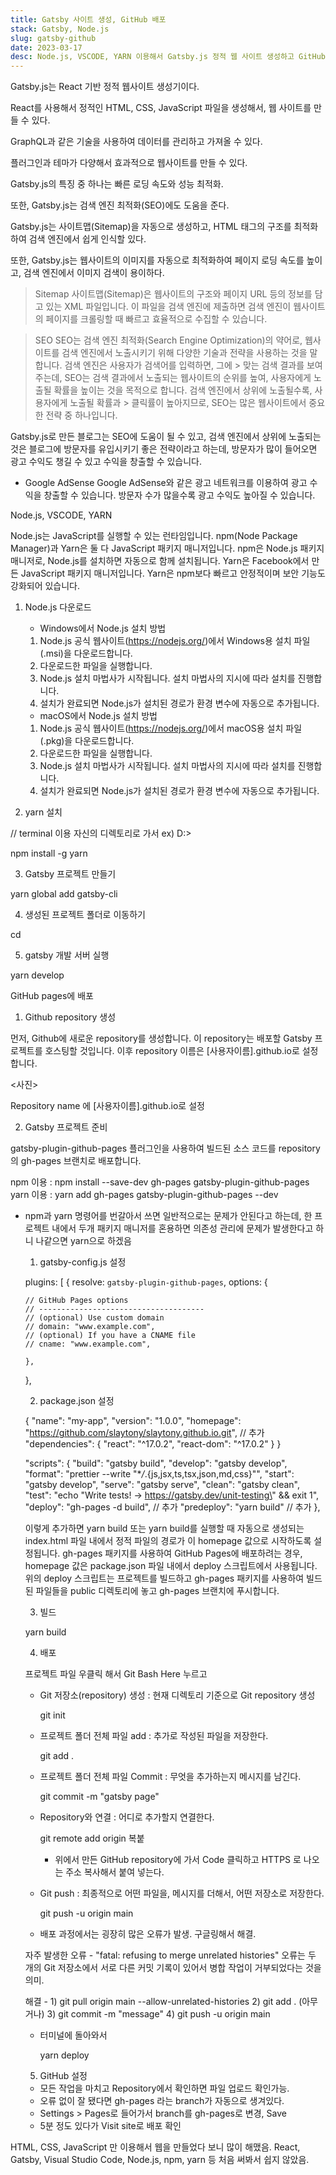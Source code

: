 ```yaml
---
title: Gatsby 사이트 생성, GitHub 배포
stack: Gatsby, Node.js
slug: gatsby-github
date: 2023-03-17
desc: Node.js, VSCODE, YARN 이용해서 Gatsby.js 정적 웹 사이트 생성하고 GitHub Page에 배포하기
---
```


Gatsby.js는 React 기반 정적 웹사이트 생성기이다.

React를 사용해서 정적인 HTML, CSS, JavaScript 파일을 생성해서, 웹 사이트를 만들 수 있다.

GraphQL과 같은 기술을 사용하여 데이터를 관리하고 가져올 수 있다.

플러그인과 테마가 다양해서 효과적으로 웹사이트를 만들 수 있다.

Gatsby.js의 특징 중 하나는 빠른 로딩 속도와 성능 최적화.

또한, Gatsby.js는 검색 엔진 최적화(SEO)에도 도움을 준다.

Gatsby.js는 사이트맵(Sitemap)을 자동으로 생성하고, HTML 태그의 구조를 최적화하여 검색 엔진에서 쉽게 인식할 있다.

또한, Gatsby.js는 웹사이트의 이미지를 자동으로 최적화하여 페이지 로딩 속도를 높이고, 검색 엔진에서 이미지 검색이 용이하다.

> Sitemap
> 사이트맵(Sitemap)은 웹사이트의 구조와 페이지 URL 등의 정보를 담고 있는 XML 파일입니다. 이 파일을 검색 엔진에 제출하면 검색 엔진이 웹사이트의 페이지를 크롤링할 때 빠르고 효율적으로 수집할 수
> 있습니다.

> SEO
> SEO는 검색 엔진 최적화(Search Engine Optimization)의 약어로, 웹사이트를 검색 엔진에서 노출시키기 위해 다양한 기술과 전략을 사용하는 것을 말합니다. 검색 엔진은 사용자가 검색어를 입력하면, 그에 > 맞는 검색 결과를 보여주는데, SEO는 검색 결과에서 노출되는 웹사이트의 순위를 높여, 사용자에게 노출될 확률을 높이는 것을 목적으로 합니다. 검색 엔진에서 상위에 노출될수록, 사용자에게 노출될 확률과 > 클릭률이 높아지므로, SEO는 많은 웹사이트에서 중요한 전략 중 하나입니다.

Gatsby.js로 만든 블로그는 SEO에 도움이 될 수 있고,
검색 엔진에서 상위에 노출되는 것은 블로그에 방문자를 유입시키기 좋은 전략이라고 하는데,
방문자가 많이 들어오면 광고 수익도 챙길 수 있고 수익을 창출할 수 있습니다.

- Google AdSense
  Google AdSense와 같은 광고 네트워크를 이용하여 광고 수익을 창출할 수 있습니다. 방문자 수가 많을수록 광고 수익도 높아질 수 있습니다.

Node.js, VSCODE, YARN

Node.js는 JavaScript를 실행할 수 있는 런타임입니다.
npm(Node Package Manager)과 Yarn은 둘 다 JavaScript 패키지 매니저입니다.
npm은 Node.js 패키지 매니저로, Node.js를 설치하면 자동으로 함께 설치됩니다.
Yarn은 Facebook에서 만든 JavaScript 패키지 매니저입니다. Yarn은 npm보다 빠르고 안정적이며 보안 기능도 강화되어 있습니다.

1. Node.js 다운로드

   - Windows에서 Node.js 설치 방법

   1. Node.js 공식 웹사이트(https://nodejs.org/)에서 Windows용 설치 파일(.msi)을 다운로드합니다.
   2. 다운로드한 파일을 실행합니다.
   3. Node.js 설치 마법사가 시작됩니다. 설치 마법사의 지시에 따라 설치를 진행합니다.
   4. 설치가 완료되면 Node.js가 설치된 경로가 환경 변수에 자동으로 추가됩니다.

   - macOS에서 Node.js 설치 방법

   1. Node.js 공식 웹사이트(https://nodejs.org/)에서 macOS용 설치 파일(.pkg)을 다운로드합니다.
   2. 다운로드한 파일을 실행합니다.
   3. Node.js 설치 마법사가 시작됩니다. 설치 마법사의 지시에 따라 설치를 진행합니다.
   4. 설치가 완료되면 Node.js가 설치된 경로가 환경 변수에 자동으로 추가됩니다.

2. yarn 설치

// terminal 이용 자신의 디렉토리로 가서 ex) D:\>

npm install -g yarn

3. Gatsby 프로젝트 만들기

yarn global add gatsby-cli

4. 생성된 프로젝트 폴더로 이동하기

cd <project-name>

5. gatsby 개발 서버 실행

yarn develop

GitHub pages에 배포

1. Github repository 생성

먼저, Github에 새로운 repository를 생성합니다. 이 repository는 배포할 Gatsby 프로젝트를 호스팅할 것입니다. 이후 repository 이름은 [사용자이름].github.io로 설정합니다.

<사진>

Repository name 에
[사용자이름].github.io로 설정

2. Gatsby 프로젝트 준비

gatsby-plugin-github-pages 플러그인을 사용하여 빌드된 소스 코드를 repository의 gh-pages 브랜치로 배포합니다.

npm 이용 : npm install --save-dev gh-pages gatsby-plugin-github-pages
yarn 이용 : yarn add gh-pages gatsby-plugin-github-pages --dev

- npm과 yarn 명령어를 번갈아서 쓰면 일반적으로는 문제가 안된다고 하는데, 한 프로젝트 내에서 두개 패키지 매니저를 혼용하면 의존성 관리에 문제가 발생한다고 하니 나같으면 yarn으로 하겠음

  1.  gatsby-config.js 설정

  plugins: [
  {
  resolve: `gatsby-plugin-github-pages`,
  options: {

      // GitHub Pages options
      // -------------------------------------
      // (optional) Use custom domain
      // domain: "www.example.com",
      // (optional) If you have a CNAME file
      // cname: "www.example.com",

      },

  },

  2.  package.json 설정

  {
  "name": "my-app",
  "version": "1.0.0",
  "homepage": "https://github.com/slaytony/slaytony.github.io.git", // 추가
  "dependencies": {
  "react": "^17.0.2",
  "react-dom": "^17.0.2"
  }
  }

  "scripts": {
  "build": "gatsby build",
  "develop": "gatsby develop",
  "format": "prettier --write \"\*_/_.{js,jsx,ts,tsx,json,md,css}\"",
  "start": "gatsby develop",
  "serve": "gatsby serve",
  "clean": "gatsby clean",
  "test": "echo \"Write tests! -> https://gatsby.dev/unit-testing\" && exit 1",
  "deploy": "gh-pages -d build", // 추가
  "predeploy": "yarn build" // 추가
  },

  이렇게 추가하면 yarn build 또는 yarn build를 실행할 때 자동으로 생성되는 index.html 파일 내에서 정적 파일의 경로가 이 homepage 값으로 시작하도록 설정됩니다.
  gh-pages 패키지를 사용하여 GitHub Pages에 배포하려는 경우, homepage 값은 package.json 파일 내에서 deploy 스크립트에서 사용됩니다.
  위의 deploy 스크립트는 프로젝트를 빌드하고 gh-pages 패키지를 사용하여 빌드된 파일들을 public 디렉토리에 놓고 gh-pages 브랜치에 푸시합니다.

  3.  빌드

  yarn build

  4.  배포

  프로젝트 파일 우클릭 해서 Git Bash Here 누르고

  - Git 저장소(repository) 생성 : 현재 디렉토리 기준으로 Git repository 생성

    git init

  - 프로젝트 폴더 전체 파일 add : 추가로 작성된 파일을 저장한다.

    git add .

  - 프로젝트 폴더 전체 파일 Commit : 무엇을 추가하는지 메시지를 남긴다.

    git commit -m "gatsby page"

  - Repository와 연결 : 어디로 추가할지 연결한다.

    git remote add origin 복붙

    - 위에서 만든 GitHub repository에 가서 Code 클릭하고 HTTPS 로 나오는 주소 복사해서 붙여 넣는다.

  - Git push : 최종적으로 어떤 파일을, 메시지를 더해서, 어떤 저장소로 저장한다.

    git push -u origin main

  * 배포 과정에서는 굉장히 많은 오류가 발생. 구글링해서 해결.

  자주 발생한 오류 - "fatal: refusing to merge unrelated histories" 오류는 두 개의 Git 저장소에서 서로 다른 커밋 기록이 있어서 병합 작업이 거부되었다는 것을 의미.

  해결 - 1) git pull origin main --allow-unrelated-histories 2) git add . (아무거나) 3) git commit -m "message" 4) git push -u origin main

  - 터미널에 돌아와서

    yarn deploy

  5.  GitHub 설정

  - 모든 작업을 마치고 Repository에서 확인하면 파일 업로드 확인가능.
  - 오류 없이 잘 됐다면 gh-pages 라는 branch가 자동으로 생겨있다.
  - Settings > Pages로 들어가서 branch를 gh-pages로 변경, Save
  - 5분 정도 있다가 Visit site로 배포 확인

HTML, CSS, JavaScript 만 이용해서 웹을 만들었다 보니 많이 해맸음.
React, Gatsby, Visual Studio Code, Node.js, npm, yarn 등 처음 써봐서 쉽지 않았음.
